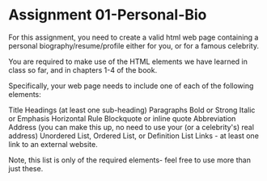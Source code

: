 # Assignment 01-Personal-Bio

For this assignment, you need to create a valid html web page containing a personal biography/resume/profile either for you, or for a famous celebrity.

You are required to make use of the HTML elements we have learned in class so far, and in chapters 1-4 of the book.

Specifically, your web page needs to include one of each of the following elements:

 Title
 Headings (at least one sub-heading)
 Paragraphs
 Bold or Strong
 Italic or Emphasis
 Horizontal Rule
 Blockquote or inline quote
 Abbreviation
 Address (you can make this up, no need to use your (or a celebrity's) real address)
 Unordered List, Ordered List, or Definition List
 Links - at least one link to an external website.

Note, this list is only of the required elements- feel free to use more than just these.

